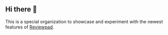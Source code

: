 ## Hi there 👋

This is a special organization to showcase and experiment with the newest features of [Reviewpad](https://github.com/reviewpad).
